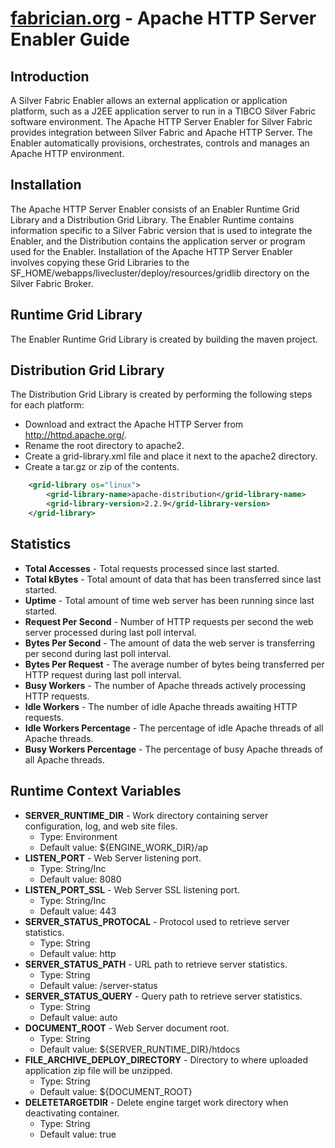 [fabrician.org](http://fabrician.org/) - Apache HTTP Server Enabler Guide
==========================================================================

Introduction
--------------------------------------
A Silver Fabric Enabler allows an external application or application platform, such as a J2EE application server to run in a TIBCO Silver Fabric software environment. The Apache HTTP Server Enabler for Silver Fabric provides integration between Silver Fabric and Apache HTTP Server. The Enabler automatically provisions, orchestrates, controls and manages an Apache HTTP environment. 

Installation
--------------------------------------
The Apache HTTP Server Enabler consists of an Enabler Runtime Grid Library and a Distribution 
Grid Library. The Enabler Runtime contains information specific to a Silver Fabric version that is used to integrate the Enabler, and the Distribution contains the application server or program used for the 
Enabler. Installation of the Apache HTTP Server Enabler involves copying these Grid 
Libraries to the SF_HOME/webapps/livecluster/deploy/resources/gridlib directory on the Silver Fabric Broker. 

Runtime Grid Library
--------------------------------------
The Enabler Runtime Grid Library is created by building the maven project.

Distribution Grid Library
--------------------------------------
The Distribution Grid Library is created by performing the following steps for each platform:
* Download and extract the Apache HTTP Server from http://httpd.apache.org/.
* Rename the root directory to apache2.
* Create a grid-library.xml file and place it next to the apache2 directory.
* Create a tar.gz or zip of the contents.

```XML
    <grid-library os="linux">
        <grid-library-name>apache-distribution</grid-library-name>
        <grid-library-version>2.2.9</grid-library-version>
    </grid-library>
```
Statistics
--------------------------------------
* **Total Accesses** - Total requests processed since last started. 
* **Total kBytes** - Total amount of data that has been transferred since last started. 
* **Uptime** - Total amount of time web server has been running since last started. 
* **Request Per Second** - Number of HTTP requests per second the web server processed during last poll interval. 
* **Bytes Per Second** - The amount of data the web server is transferring per second during last poll interval. 
* **Bytes Per Request** - The average number of bytes being transferred per HTTP request during last poll interval. 
* **Busy Workers** - The number of Apache threads actively processing HTTP requests. 
* **Idle Workers** - The number of idle Apache threads awaiting HTTP requests. 
* **Idle Workers Percentage** - The percentage of idle Apache threads of all Apache threads. 
* **Busy Workers Percentage** - The percentage of busy Apache threads of all Apache threads.

Runtime Context Variables
--------------------------------------
* **SERVER_RUNTIME_DIR** - Work directory containing server configuration, log, and web site files.  
    * Type: Environment
    * Default value: ${ENGINE_WORK_DIR}/ap
* **LISTEN_PORT** - Web Server listening port.  
    * Type: String/Inc
    * Default value: 8080 
* **LISTEN_PORT_SSL** - Web Server SSL listening port.  
    * Type: String/Inc
    * Default value: 443
* **SERVER_STATUS_PROTOCAL** - Protocol used to retrieve server statistics.  
    * Type: String
    * Default value: http
* **SERVER_STATUS_PATH** - URL path to retrieve server statistics.  
    * Type: String
    * Default value: /server-status
* **SERVER_STATUS_QUERY** - Query path to retrieve server statistics.  
    * Type: String
    * Default value: auto
* **DOCUMENT_ROOT** - Web Server document root.  
    * Type: String
    * Default value: ${SERVER_RUNTIME_DIR}/htdocs
* **FILE_ARCHIVE_DEPLOY_DIRECTORY** - Directory to where uploaded application zip file will be unzipped.  
    * Type: String
    * Default value: ${DOCUMENT_ROOT}
* **DELETETARGETDIR** - Delete engine target work directory when deactivating container.  
    * Type: String
    * Default value: true
